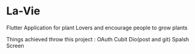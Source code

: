 # La-Vie
Flutter Application for plant Lovers and encourage people to grow plants

Things achieved throw this project :
OAuth
Cubit
Dio(post and git)
Spalsh Screen
